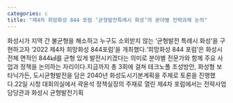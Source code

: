 ```yaml
---
categories: c
title: "제4차 희망화성 844 포럼 ‘균형발전특례시 화성’의 분야별 전략과제 논의"
---
```

화성시가 지역 간 불균형을 해소하고 누구도 소외받지 않는 ‘균형발전 특례시 화성’을 구현하고자 ‘2022 제4차 희망화성 844포럼’을 개최했다.‘희망화성 844 포럼’은 화성시 전체 면적인 844㎢를 균형 있게 발전시키겠다는 의미로 분야별 전문가와 함께 주요 사업과 정책을 논의하는 자리이다.지금까지 총 3회에 걸쳐 테크노폴 조성방안, 화성형 보타닉가든, 도시균형발전을 담은 2040년 화성도시기본계획을 주제로 토론을 진행했다.22일 시청 대회의실에서 곽윤석 정책실장의 주재로 열린 제4차 포럼에서는 전략사업담당관과 화성시 균형발전기획